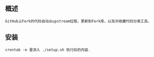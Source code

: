 ## 概述
    GitHub上Fork的代码自动从upstream拉取，更新到Fork库，以及对收藏代码分类工具。
    
## 安装
    crontab -e 里添入 ./setup.sh 执行后的内容.